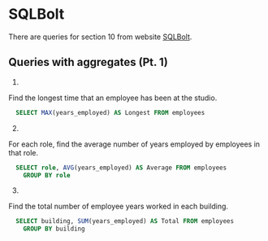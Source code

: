 # SQLBolt
There are queries for section 10 from website [SQLBolt](https://sqlbolt.com/lesson/select_queries_with_aggregates).

## Queries with aggregates (Pt. 1)

1. 
Find the longest time that an employee has been at the studio.
```sql
  SELECT MAX(years_employed) AS Longest FROM employees
```
2. 
For each role, find the average number of years employed by employees in that role.
```sql
  SELECT role, AVG(years_employed) AS Average FROM employees
    GROUP BY role
```
3. 
Find the total number of employee years worked in each building.
```sql
  SELECT building, SUM(years_employed) AS Total FROM employees
    GROUP BY building
```
